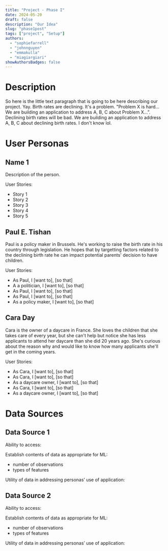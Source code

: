 ```yaml
---
title: "Project - Phase I"
date: 2024-05-20
draft: false
description: "Our Idea"
slug: "phase1post"
tags: ["project", "Setup"]
authors:
  - "sophiefarrell"
  - "johnnguyen"
  - "emmakulla"
  - "miagiargiari"
showAuthorsBadges: false
---
```


# Description

So here is the little text paragraph that is going to be here describing our project. Yay. Birth rates are declining. It's a problem. "Problem X is hard… We are building an application to address A, B, C about Problem X…”. Declining birth rates will be bad. We are building an application to address A, B, C about declining birth rates. I don't know lol. 

# User Personas

## Name 1
Description of the person. 

User Stories:
- Story 1
- Story 2
- Story 3
- Story 4
- Story 5

## Paul E. Tishan
Paul is a policy maker in Brussels. He's working to raise the birth rate in his country through legislation. He hopes that by targetting factors related to the declining birth rate he can impact potential parents' decision to have children. 

User Stories:
- As Paul, I [want to], [so that]
- A a politician, I [want to], [so that]
- As Paul, I [want to], [so that]
- As Paul, I [want to], [so that]
- As a policy maker, I [want to], [so that]

## Cara Day
Cara is the owner of a daycare in France. She loves the children that she takes care of every year, but she can't help but notice she has less applicants to attend her daycare than she did 20 years ago. She's curious about the reason why and would like to know how many applicants she'll get in the coming years. 

User Stories:
- As Cara, I [want to], [so that]
- As Cara, I [want to], [so that]
- As a daycare owner, I [want to], [so that]
- As Cara, I [want to], [so that]
- As a daycare owner, I [want to], [so that]

# Data Sources

## Data Source 1

Ability to access: 

Establish contents of data as appropriate for ML: 
- number of observations
- types of features

Utility of data in addressing personas’ use of application: 

## Data Source 2

Ability to access: 

Establish contents of data as appropriate for ML: 
- number of observations
- types of features

Utility of data in addressing personas’ use of application:
